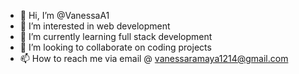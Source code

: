 - 👋 Hi, I’m @VanessaA1
- 👀 I’m interested in web development
- 🌱 I’m currently learning full stack development
- 💞️ I’m looking to collaborate on coding projects
- 📫 How to reach me via email @ vanessaramaya1214@gmail.com

<!---
VanessaA1/VanessaA1 is a ✨ special ✨ repository because its `README.md` (this file) appears on your GitHub profile.
You can click the Preview link to take a look at your changes.
--->
